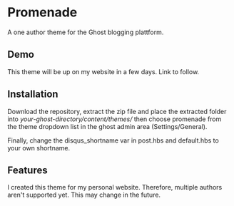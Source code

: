 # Promenade
A one author theme for the Ghost blogging plattform.

## Demo
This theme will be up on my website in a few days. Link to follow.

## Installation
Download the repository, extract the zip file and place the extracted folder into *your-ghost-directory/content/themes/*
then choose promenade from the theme dropdown list in the ghost admin area (Settings/General).

Finally, change the disqus_shortname var in post.hbs and default.hbs to your own shortname.

## Features
I created this theme for my personal website. Therefore, multiple authors aren't supported yet.
This may change in the future.
